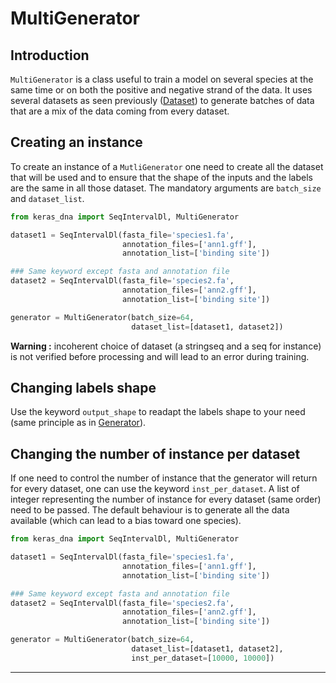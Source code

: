 # MultiGenerator

## Introduction

`MultiGenerator` is a class useful to train a model on several species at the same time or on both the positive and negative strand of the data. It uses several datasets as seen previously ([Dataset](dataset.md)) to generate batches of data that are a mix of the data coming from every dataset.

## Creating an instance

To create an instance of a `MutliGenerator` one need to create all the dataset that will be used and to ensure that the shape of the inputs and the labels are the same in all those dataset. The mandatory arguments are `batch_size` and `dataset_list`.

```python
from keras_dna import SeqIntervalDl, MultiGenerator

dataset1 = SeqIntervalDl(fasta_file='species1.fa',
                         annotation_files=['ann1.gff'],
                         annotation_list=['binding site'])

### Same keyword except fasta and annotation file
dataset2 = SeqIntervalDl(fasta_file='species2.fa',
                         annotation_files=['ann2.gff'],
                         annotation_list=['binding site'])

generator = MultiGenerator(batch_size=64,
                           dataset_list=[dataset1, dataset2]) 
```

**Warning :** incoherent choice of dataset (a stringseq and a seq for instance) is not verified before processing and will lead to an error during training.

## Changing labels shape

Use the keyword `output_shape` to readapt the labels shape to your need (same principle as in [Generator](generators.md)).

## Changing the number of instance per dataset

If one need to control the number of instance that the generator will return for every dataset, one can use the keyword `inst_per_dataset`. A list of integer representing the number of instance for every dataset (same order) need to be passed. The default behaviour is to generate all the data available (which can lead to a bias toward one species).

```python
from keras_dna import SeqIntervalDl, MultiGenerator

dataset1 = SeqIntervalDl(fasta_file='species1.fa',
                         annotation_files=['ann1.gff'],
                         annotation_list=['binding site'])

### Same keyword except fasta and annotation file
dataset2 = SeqIntervalDl(fasta_file='species2.fa',
                         annotation_files=['ann2.gff'],
                         annotation_list=['binding site'])

generator = MultiGenerator(batch_size=64,
                           dataset_list=[dataset1, dataset2],
                           inst_per_dataset=[10000, 10000]) 
```

-----------------------------
